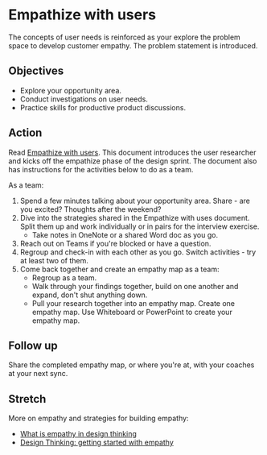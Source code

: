 # Empathize with users

The concepts of user needs is reinforced as your explore the problem space to develop customer empathy. The problem statement is introduced.

## Objectives

* Explore your opportunity area.
* Conduct investigations on user needs.
* Practice skills for productive product discussions.

## Action

Read [Empathize with users](https://github.com/tnt-summer-academy/Curriculum-2023/blob/main/Reference/Product%20decks/1.1%20-%20Empathize%20with%20users.pdf). This document introduces the user researcher and kicks off the empathize phase of the design sprint. The document also has instructions for the activities below to do as a team.

As a team:

1. Spend a few minutes talking about your opportunity area. Share - are you excited? Thoughts after the weekend?
2. Dive into the strategies shared in the Empathize with uses document. Split them up and work individually or in pairs for the interview exercise.
    * Take notes in OneNote or a shared Word doc as you go.
3. Reach out on Teams if you're blocked or have a question.
4. Regroup and check-in with each other as you go. Switch activities - try at least two of them.
5. Come back together and create an empathy map as a team:
    * Regroup as a team.
    * Walk through your findings together, build on one another and expand, don't shut anything down.
    * Pull your research together into an empathy map. Create one empathy map. Use Whiteboard or PowerPoint to create your empathy map.

## Follow up

Share the completed empathy map, or where you're at, with your coaches at your next sync.

## Stretch

More on empathy and strategies for building empathy:

* [What is empathy in design thinking](https://careerfoundry.com/en/blog/ux-design/what-is-empathy-in-design-thinking/)
* [Design Thinking: getting started with empathy](https://www.interaction-design.org/literature/article/design-thinking-getting-started-with-empathy)
